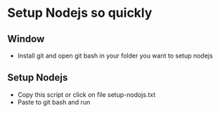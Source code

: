 # Setup Nodejs so quickly

## Window
- Install git and open git bash in your folder you want to setup nodejs
## Setup Nodejs
- Copy this script or click on file setup-nodojs.txt
- Paste to git bash and run
